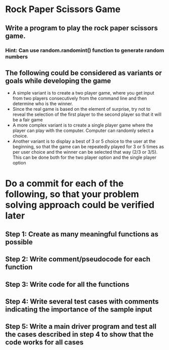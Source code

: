 # Rock Paper Scissors Game

## Write a program to play the rock paper scissors game. 

### Hint: Can use random.randomint() function to generate random numbers

## The following could be considered as variants or goals while developing the game
* A simple variant is to create a two player game, where you get input from two players consecutively from the command line and then determine who is the winner.
* Since the real game is based on the element of surprise, try not to reveal the selection of the first player to the second player so that it will be a fair game
* A more complex variant is to create a single player game where the player can play with the computer. Computer can randomly select a choice.
* Another variant is to display a best of 3 or 5 choice to the user at the beginning, so that the game can be repeatedly played for 3 or 5 times as per user choice and the winner can be selected that way (2/3 or 3/5). This can be done both for the two player option and the single player option

# Do a commit for each of the following, so that your problem solving approach could be verified later

## Step 1: Create as many meaningful functions as possible
## Step 2: Write comment/pseudocode for each function
## Step 3: Write code for all the functions
## Step 4: Write several test cases with comments indicating the importance of the sample input
## Step 5: Write a main driver program and test all the cases described in step 4 to show that the code works for all cases